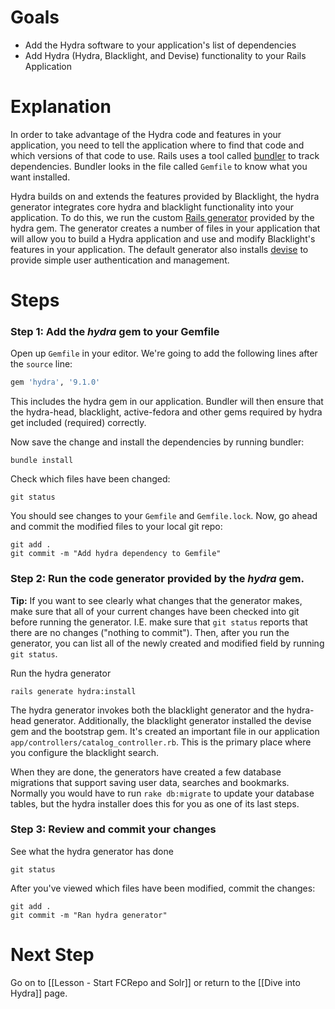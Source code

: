 # Goals
* Add the Hydra software to your application's list of dependencies
* Add Hydra (Hydra, Blacklight, and Devise) functionality to your Rails Application

# Explanation 

In order to take advantage of the Hydra code and features in your application, you need to tell the application where to find that code and which versions of that code to use.  Rails uses a tool called [bundler](http://bundler.io/) to track dependencies.  Bundler looks in the file called `Gemfile` to know what you want installed.

Hydra builds on and extends the features provided by Blacklight, the hydra generator integrates core hydra and blacklight functionality into your application.  To do this, we run the custom [Rails generator](http://guides.rubyonrails.org/generators.html) provided by the hydra gem.  The generator creates a number of files in your application that will allow you to build a Hydra application and use and modify Blacklight's features in your application.  The default generator also installs [devise](https://github.com/plataformatec/devise) to provide simple user authentication and management.

# Steps

### Step 1: Add the *hydra* gem to your Gemfile

Open up `Gemfile` in your editor.   We're going to add the following lines after the `source` line:

```ruby
gem 'hydra', '9.1.0'
```

This includes the hydra gem in our application.  Bundler will then ensure that the hydra-head, blacklight, active-fedora and other gems required by hydra get included (required) correctly.

Now save the change and install the dependencies by running bundler:
```text
bundle install
```

Check which files have been changed:
```text
git status
```

You should see changes to your `Gemfile` and `Gemfile.lock`.  Now, go ahead and commit the modified files to your local git repo:
```text
git add .
git commit -m "Add hydra dependency to Gemfile"
```

### Step 2: Run the code generator provided by the *hydra* gem.

>
**Tip:** If you want to see clearly what changes that the generator makes, make sure that all of your current changes have been checked into git before running the generator. I.E. make sure that `git status` reports that there are no changes ("nothing to commit").  Then, after you run the generator, you can list all of the newly created and modified field by running `git status`.
>

Run the hydra generator

```text
rails generate hydra:install
```

The hydra generator invokes both the blacklight generator and the hydra-head generator.  Additionally, the blacklight generator installed the devise gem and the bootstrap gem.  It's created an important file in our application `app/controllers/catalog_controller.rb`.  This is the primary place where you configure the blacklight search.

When they are done, the generators have created a few database migrations that support saving user data, searches and bookmarks. Normally you would have to run `rake db:migrate` to update your database tables, but the hydra installer does this for you as one of its last steps.

### Step 3: Review and commit your changes

See what the hydra generator has done
```text
git status
```

After you've viewed which files have been modified, commit the changes:

```text
git add .
git commit -m "Ran hydra generator"
```

# Next Step
Go on to [[Lesson - Start FCRepo and Solr]] or return to the [[Dive into Hydra]] page.